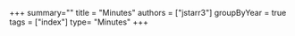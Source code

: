 +++
summary=""
title = "Minutes"
authors = ["jstarr3"]
groupByYear = true
tags = ["index"]
type= "Minutes"
+++
